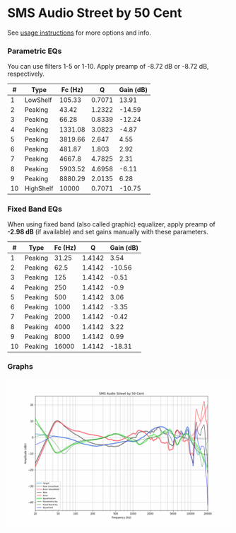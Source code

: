 # SMS Audio Street by 50 Cent
See [usage instructions](https://github.com/jaakkopasanen/AutoEq#usage) for more options and info.

### Parametric EQs
You can use filters 1-5 or 1-10. Apply preamp of -8.72 dB or -8.72 dB, respectively.

|   # | Type      |   Fc (Hz) |      Q |   Gain (dB) |
|-----|-----------|-----------|--------|-------------|
|   1 | LowShelf  |    105.33 | 0.7071 |       13.91 |
|   2 | Peaking   |     43.42 | 1.2322 |      -14.59 |
|   3 | Peaking   |     66.28 | 0.8339 |      -12.24 |
|   4 | Peaking   |   1331.08 | 3.0823 |       -4.87 |
|   5 | Peaking   |   3819.66 | 2.647  |        4.55 |
|   6 | Peaking   |    481.87 | 1.803  |        2.92 |
|   7 | Peaking   |   4667.8  | 4.7825 |        2.31 |
|   8 | Peaking   |   5903.52 | 4.6958 |       -6.11 |
|   9 | Peaking   |   8880.29 | 2.0135 |        6.28 |
|  10 | HighShelf |  10000    | 0.7071 |      -10.75 |

### Fixed Band EQs
When using fixed band (also called graphic) equalizer, apply preamp of **-2.98 dB** (if available) and set gains manually with these parameters.

|   # | Type    |   Fc (Hz) |      Q |   Gain (dB) |
|-----|---------|-----------|--------|-------------|
|   1 | Peaking |     31.25 | 1.4142 |        3.54 |
|   2 | Peaking |     62.5  | 1.4142 |      -10.56 |
|   3 | Peaking |    125    | 1.4142 |       -0.51 |
|   4 | Peaking |    250    | 1.4142 |       -0.9  |
|   5 | Peaking |    500    | 1.4142 |        3.06 |
|   6 | Peaking |   1000    | 1.4142 |       -3.35 |
|   7 | Peaking |   2000    | 1.4142 |       -0.42 |
|   8 | Peaking |   4000    | 1.4142 |        3.22 |
|   9 | Peaking |   8000    | 1.4142 |        0.99 |
|  10 | Peaking |  16000    | 1.4142 |      -18.31 |

### Graphs
![](./SMS%20Audio%20Street%20by%2050%20Cent.png)

